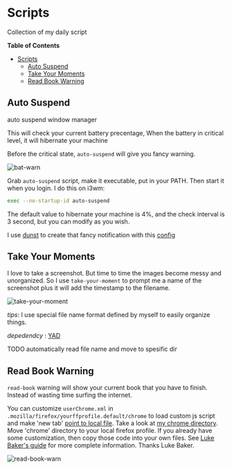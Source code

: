 # Scripts

Collection of my daily script

<!-- markdown-toc start - Don't edit this section. Run M-x markdown-toc-refresh-toc -->
**Table of Contents**

- [Scripts](#scripts)
    - [Auto Suspend](#auto-suspend)
    - [Take Your Moments](#take-your-moments)
    - [Read Book Warning](#read-book-warning)

<!-- markdown-toc end -->


## Auto Suspend

auto suspend window manager

This will check  your current battery precentage, When  the battery in
critical level, it will hibernate your machine

Before the critical state, `auto-suspend` will give you fancy warning.

![bat-warn](https://user-images.githubusercontent.com/17734314/43842245-1f5f7104-9b4f-11e8-841d-df3111016ae0.png)

Grab `auto-suspend` script, make it executable, put in your PATH.
Then start it when you login. I do this on i3wm:

``` bash
exec --no-startup-id auto-suspend

```

The default value to hibernate your machine is 4%, and the check
interval is 3 second, but you can modify as you wish.

I use [dunst](https://github.com/dunst-project/dunst) to create that
fancy notification with this [config](https://github.com/Kaligule/dunst-config/blob/master/dunstrc)

## Take Your Moments

I love to take a screenshot. But time to time the images become messy
and unorganized. So I use `take-your-moment` to prompt me a name of
the screenshot plus it will add the timestamp to the filename.

![take-your-moment](https://user-images.githubusercontent.com/17734314/43842653-06f67c38-9b50-11e8-9841-f5eabc211cc7.png)

*tips*: I use special file name format defined by myself to easily organize
things.

*depedendcy* : [YAD](https://sourceforge.net/projects/yad-dialog/)

TODO automatically read file name and move to spesific dir

## Read Book Warning

`read-book` warning will show your current book that you have to
finish. Instead of wasting time surfing the internet.

You can customize `userChrome.xml` in `.mozilla/firefox/yourffprofile.default/chrome`
to load custom js script and make 'new tab' [point to local file](read-book/chrome/NewTab_custom-page.uc.js).
Take a look at [my chrome directory](read-book/chrome/). Move 'chrome' directory to your local firefox profile. If you 
already have some customization, then copy those code into your own files.
See [Luke Baker's guide](https://luke-baker.github.io/#introduction) for more complete information. Thanks Luke Baker.


![read-book-warn](https://user-images.githubusercontent.com/17734314/43842272-2f8d9326-9b4f-11e8-9251-f2be1ff00408.png)


